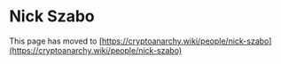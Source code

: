 
# Nick Szabo

This page has moved to [https://cryptoanarchy.wiki/people/nick-szabo](https://cryptoanarchy.wiki/people/nick-szabo)

